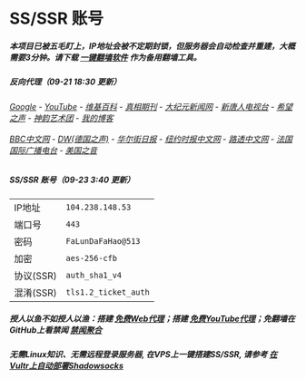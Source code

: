 # SS/SSR 账号 

##### 本项目已被五毛盯上，IP地址会被不定期封锁，但服务器会自动检查并重建，大概需要3分钟。请下载 [一键翻墙软件](https://github.com/gfw-breaker/nogfw/blob/master/README.md) 作为备用翻墙工具。

##### 反向代理（09-21 18:30 更新）
######  [Google](http://149.28.25.43:8888/search?q=425事件) - [YouTube](https://nogfw.the-youtube.win) - [维基百科](http://149.28.25.43:8100/wiki/喬高-麥塔斯調查報告) - [真相期刊](http://149.28.25.43:8300/display.aspx?category_id=3&zhuanti_id=2) - [大纪元新闻网](http://149.28.25.43:10080) - [新唐人电视台](http://149.28.25.43:8000) - [希望之声](http://149.28.25.43:8200) - [神韵艺术团](http://149.28.25.43:8000/xtr/gb/prog673.html) - [我的博客](http://149.28.25.43:10000/)<br/> <br/> [BBC中文网](http://149.28.25.43:9100/zhongwen/simp) - [DW(德国之声)](http://149.28.25.43:9200/zh/在线报导/s-9058?&zhongwen=simp) - [华尔街日报](http://149.28.25.43:9300) - [纽约时报中文网](http://149.28.25.43:9400) - [路透中文网](http://149.28.25.43:9500/) - [法国国际广播电台](http://149.28.25.43:9600/) - [美国之音](http://149.28.25.43:9700/) 

##### SS/SSR 账号（09-23 3:40 更新）
|||
|-|-|
|IP地址|`104.238.148.53`|
|端口号|`443` |
|密码|`FaLunDaFaHao@513`|  
|加密|`aes-256-cfb`|
|协议(SSR) |`auth_sha1_v4`|  
|混淆(SSR) |`tls1.2_ticket_auth`|  

##### 授人以鱼不如授人以渔：搭建 [免费Web代理](https://github.com/no-gfw/heroku-node-proxy#--end--)；搭建 [免费YouTube代理](https://github.com/gfw-breaker/you2php-heroku#--end--)；免翻墙在GitHub上看禁闻 [禁闻聚合](https://github.com/gfw-breaker/banned-news/blob/master/README.md)

##### 无需Linux知识、无需远程登录服务器, 在VPS上一键搭建SS/SSR, 请参考 [在Vultr上自动部署Shadowsocks](https://gfw-breaker.win/vultr%e9%83%a8%e7%bd%b2ss/) 
